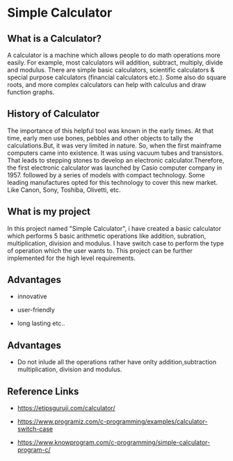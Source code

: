 <h1> Simple Calculator </h1>

<h2> What is a Calculator? </h2>

A calculator is a machine which allows people to do math operations more easily. For example, most calculators will addition, subtract, multiply, divide and modulus. There are simple basic calculators, scientific calculators & special purpose calculators (financial calculators etc.). Some also do square roots, and more complex calculators can help with calculus and draw function graphs.

<h2> History of Calculator </h2>

The importance of this helpful tool was known in the early times. At that time, early men use bones, pebbles and other objects to tally the calculations.But, it was very limited in nature. So, when the first mainframe computers came into existence. It was using vacuum tubes and transistors. That leads to stepping stones to develop an electronic calculator.Therefore, the first electronic calculator was launched by Casio computer company in 1957. followed by a series of models with compact technology. Some leading manufactures opted for this technology to cover this new market. Like Canon, Sony, Toshiba, Olivetti, etc.

<h2> What is my project </h2>
In this project named "Simple Calculator", i have created a basic calculator which performs 5 basic arithmetic operations like addition, subration, multiplication, division and modulus. I have switch case to perform the type of operation which the user wants to. This project can be further implemented for the high level requirements.

<h2> Advantages </h2>

* innovative

* user-friendly

* long lasting etc..

<h2> Advantages </h2>

 * Do not inlude all the operations rather have onlty addition,subtraction multiplication, division and modulus.


<h2> Reference Links </h2>

* https://etipsguruji.com/calculator/

* https://www.programiz.com/c-programming/examples/calculator-switch-case

* https://www.knowprogram.com/c-programming/simple-calculator-program-c/



